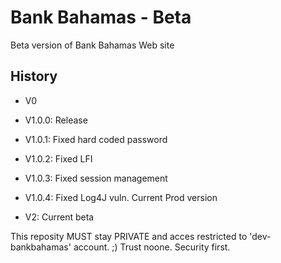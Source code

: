 # Bank Bahamas - Beta


Beta version of Bank Bahamas Web site


History
-------

- V0
- V1.0.0: Release
- V1.0.1: Fixed hard coded password
- V1.0.2: Fixed LFI
- V1.0.3: Fixed session management
- V1.0.4: Fixed Log4J vuln. Current Prod version

- V2: Current beta


This reposity MUST stay PRIVATE and acces restricted to 'dev-bankbahamas' account. 
;) Trust noone. Security first.

